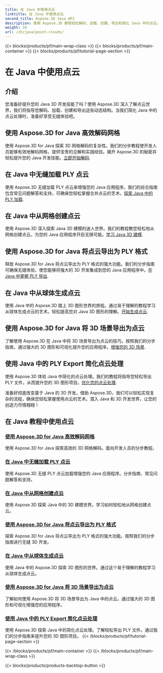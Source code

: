 ```yaml
---
title: 在 Java 中使用点云
linktitle: 在 Java 中使用点云
second_title: Aspose.3D Java API
description: 使用 Aspose.3D 教程轻松解码、加载、创建、导出和简化 Java 中的点云。逐步增强您的 3D 开发技能。
weight: 34
url: /zh/java/point-clouds/
---
```


{{< blocks/products/pf/main-wrap-class >}}
{{< blocks/products/pf/main-container >}}
{{< blocks/products/pf/tutorial-page-section >}}

# 在 Java 中使用点云


## 介绍

您准备好提升您的 Java 3D 开发技能了吗？使用 Aspose.3D 深入了解点云世界，我们将指导您解码、加载、创建和导出这些动态结构。当我们简化 Java 中的点云处理时，准备好享受无缝体验吧。

## 使用 Aspose.3D for Java 高效解码网格
使用 Aspose.3D for Java 探索 3D 网格解码的复杂性。我们的分步教程使开发人员能够有效地解码网格，提供宝贵的见解和实践经验。揭开 Aspose.3D 的秘密并轻松提升您的 Java 开发技能。[立即开始解码](./decode-meshes-java/).

## 在 Java 中无缝加载 PLY 点云
使用 Aspose.3D 无缝加载 PLY 点云来增强您的 Java 应用程序。我们的综合指南包含常见问题解答和支持，可确保您轻松掌握合并点云的艺术。[探索 Java 中的 PLY 加载](./load-ply-point-clouds-java/).

## 在 Java 中从网格创建点云
使用 Aspose.3D 深入探索 Java 3D 建模的迷人世界。我们的教程教您轻松地从网格创建点云，为您的 Java 应用程序开启无限可能。[学习 Java 3D 建模](./create-point-clouds-java/).

## 使用 Aspose.3D for Java 将点云导出为 PLY 格式
释放 Aspose.3D for Java 将点云导出为 PLY 格式的强大功能。我们的分步指南可确保无缝体验，使您能够将强大的 3D 开发集成到您的 Java 应用程序中。[在 Java 中掌握 PLY 导出](./export-point-clouds-ply-java/).

## 在 Java 中从球体生成点云
使用 Java 中的 Aspose.3D 踏上 3D 图形世界的旅程。通过易于理解的教程学习从球体生成点云的艺术。轻松提高您对 Java 3D 图形的理解。[开始生成点云](./generate-point-clouds-spheres-java/).

## 使用 Aspose.3D for Java 将 3D 场景导出为点云
了解使用 Aspose.3D 在 Java 中将 3D 场景导出为点云的技巧。按照我们的分步指南，通过强大的 3D 图形和可视化提升您的应用程序。[增强您的 3D 场景](./export-3d-scenes-point-clouds-java/).

## 使用 Java 中的 PLY Export 简化点云处理
使用 Aspose.3D 体验 Java 中简化的点云处理。我们的教程将指导您轻松导出 PLY 文件，从而提升您的 3D 图形项目。[优化您的点云处理](./ply-export-point-clouds-java/).

准备好彻底改变基于 Java 的 3D 开发。借助 Aspose.3D，我们可以轻松实现复杂的流程，确保您轻松掌握使用点云的艺术。潜入 Java 和 3D 开发世界，让您的创造力尽情翱翔！
## 在 Java 教程中使用点云
### [使用 Aspose.3D for Java 高效解码网格](./decode-meshes-java/)
使用 Aspose.3D for Java 探索高效的 3D 网格解码。面向开发人员的分步教程。
### [在 Java 中无缝加载 PLY 点云](./load-ply-point-clouds-java/)
使用 Aspose.3D 无缝 PLY 点云加载增强您的 Java 应用程序。分步指南、常见问题解答和支持。
### [在 Java 中从网格创建点云](./create-point-clouds-java/)
使用 Aspose.3D 探索 Java 中的 3D 建模世界。学习如何轻松地从网格创建点云。
### [使用 Aspose.3D for Java 将点云导出为 PLY 格式](./export-point-clouds-ply-java/)
探索 Aspose.3D for Java 将点云导出为 PLY 格式的强大功能。按照我们的分步指南进行无缝 3D 开发。
### [在 Java 中从球体生成点云](./generate-point-clouds-spheres-java/)
使用 Java 中的 Aspose.3D 探索 3D 图形的世界。通过这个易于理解的教程学习从球体生成点云。
### [使用 Aspose.3D for Java 将 3D 场景导出为点云](./export-3d-scenes-point-clouds-java/)
了解如何使用 Aspose.3D 将 3D 场景导出为 Java 中的点云。通过强大的 3D 图形和可视化增强您的应用程序。
### [使用 Java 中的 PLY Export 简化点云处理](./ply-export-point-clouds-java/)
使用 Aspose.3D 探索 Java 中的简化点云处理。了解轻松导出 PLY 文件。通过我们的分步指南来提升您的 3D 图形项目。
{{< /blocks/products/pf/tutorial-page-section >}}

{{< /blocks/products/pf/main-container >}}
{{< /blocks/products/pf/main-wrap-class >}}

{{< blocks/products/products-backtop-button >}}
